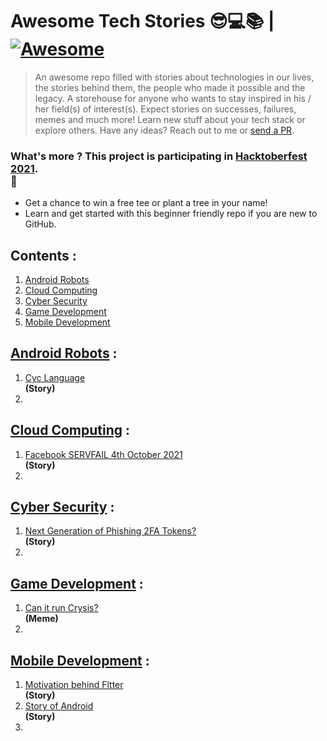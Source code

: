 # Awesome Tech Stories 😎💻📚 | [![Awesome](https://cdn.rawgit.com/sindresorhus/awesome/d7305f38d29fed78fa85652e3a63e154dd8e8829/media/badge.svg)](https://github.com/sindresorhus/awesome)

> An awesome repo filled with stories about technologies in our lives, the stories behind them, the people who made it possible and the legacy. A storehouse for anyone who wants
> to stay inspired in his / her field(s) of interest(s).
> Expect stories on successes, failures, memes and much more!
> Learn new stuff about your tech stack or explore others. 
> Have any ideas? Reach out to me or [send a PR](https://github.com/SwapnilChand/awesome-tech-stories/blob/main/CONTRIBUTING.md).

### What's more ? This project is participating in [Hacktoberfest 2021](https://hacktoberfest.digitalocean.com/).<br> 🤩
  - Get a chance to win a free tee or plant a tree in your name!
  - Learn and get started with this beginner friendly repo if you are new to GitHub.
 
## Contents :
 1. [Android Robots](#android-robots)
 2. [Cloud Computing](#cloud-computing)
 3. [Cyber Security](#cyber-security)
 4. [Game Development](#game-development)
 5. [Mobile Development](#mobile-development)


## [Android Robots](https://en.wikipedia.org/wiki/Android_(robot)) :
  1. [Cyc Language](https://moral-robots.com/feature/cyc-making-computers-with-common-sense/)<br>**(Story)**
  2. 

## [Cloud Computing](https://en.wikipedia.org/wiki/Cloud_computing) :
  1. [Facebook SERVFAIL 4th October 2021](https://blog.cloudflare.com/october-2021-facebook-outage/)<br>**(Story)**
  2.

## [Cyber Security](https://en.wikipedia.org/wiki/Computer_security) :
  1. [Next Generation of Phishing 2FA Tokens?](https://breakdev.org/evilginx-2-next-generation-of-phishing-2fa-tokens/)<br>**(Story)**
  2.
  
## [Game Development](https://en.wikipedia.org/wiki/Video_game_development) :
  1. [Can it run Crysis?](https://knowyourmeme.com/memes/but-can-it-run-crysis)<br>**(Meme)**
  2.
 
 ## [Mobile Development](https://en.wikipedia.org/wiki/Mobile_app_development) :
  1. [Motivation behind Fltter](https://www.freecodecamp.org/news/what-is-flutter-and-why-you-should-learn-it-in-2020/)<br>**(Story)**
  2. [Story of Android](https://www.androidauthority.com/history-android-os-name-789433/)<br>**(Story)**
  3. 

